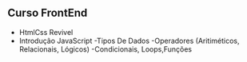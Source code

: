 ## Curso FrontEnd
- HtmlCss Revivel
- Introdução JavaScript
  -Tipos De Dados
  -Operadores (Aritiméticos, Relacionais, Lógicos)
  -Condicionais, Loops,Funções
